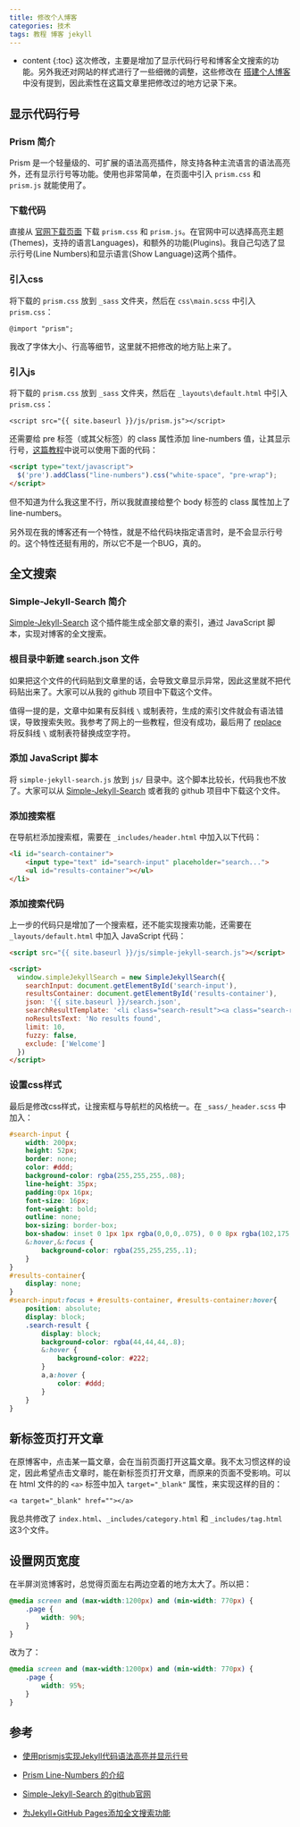```yaml
---
title: 修改个人博客
categories: 技术
tags: 教程 博客 jekyll
---
```


* content
{:toc}
这次修改，主要是增加了显示代码行号和博客全文搜索的功能。另外我还对网站的样式进行了一些细微的调整，这些修改在 [搭建个人博客](/2020/02/22/搭建个人博客/) 中没有提到，因此索性在这篇文章里把修改过的地方记录下来。



## 显示代码行号

### Prism 简介

Prism 是一个轻量级的、可扩展的语法高亮插件，除支持各种主流语言的语法高亮外，还有显示行号等功能。使用也非常简单，在页面中引入 `prism.css` 和 `prism.js` 就能使用了。



### 下载代码

直接从 [官网下载页面](http://prismjs.com/download.html) 下载 `prism.css` 和 `prism.js`。在官网中可以选择高亮主题(Themes)，支持的语言Languages)，和额外的功能(Plugins)。我自己勾选了显示行号(Line Numbers)和显示语言(Show Language)这两个插件。



### 引入css

将下载的 `prism.css` 放到 `_sass` 文件夹，然后在 `css\main.scss` 中引入 `prism.css`：

```
@import "prism";
```

我改了字体大小、行高等细节，这里就不把修改的地方贴上来了。



### 引入js

将下载的 `prism.css` 放到 `_sass` 文件夹，然后在 `_layouts\default.html` 中引入 `prism.css`：

```
<script src="{{ site.baseurl }}/js/prism.js"></script>
```

还需要给 pre 标签（或其父标签）的 class 属性添加 line-numbers 值，让其显示行号，[这篇教程](<https://blog.csdn.net/u013961139/article/details/78853544>)中说可以使用下面的代码：

```html
<script type="text/javascript">
  $('pre').addClass("line-numbers").css("white-space", "pre-wrap");
</script>
```

但不知道为什么我这里不行，所以我就直接给整个 body 标签的 class 属性加上了 line-numbers。

另外现在我的博客还有一个特性，就是不给代码块指定语言时，是不会显示行号的。这个特性还挺有用的，所以它不是一个BUG，真的。



## 全文搜索

### Simple-Jekyll-Search 简介

[Simple-Jekyll-Search](<https://github.com/christian-fei/Simple-Jekyll-Search>) 这个插件能生成全部文章的索引，通过 JavaScript 脚本，实现对博客的全文搜索。



### 根目录中新建 search.json 文件

如果把这个文件的代码贴到文章里的话，会导致文章显示异常，因此这里就不把代码贴出来了。大家可以从我的 github 项目中下载这个文件。

值得一提的是，文章中如果有反斜线 `\` 或制表符，生成的索引文件就会有语法错误，导致搜索失败。我参考了网上的一些教程，但没有成功，最后用了 [replace](https://shopify.github.io/liquid/filters/replace/) 将反斜线 `\` 或制表符替换成空字符。



### 添加 JavaScript 脚本

将 `simple-jekyll-search.js` 放到 `js/` 目录中。这个脚本比较长，代码我也不放了。大家可以从 [Simple-Jekyll-Search](<https://github.com/christian-fei/Simple-Jekyll-Search>) 或者我的 github 项目中下载这个文件。



### 添加搜索框

在导航栏添加搜索框，需要在 `_includes/header.html` 中加入以下代码：

```html
<li id="search-container">
    <input type="text" id="search-input" placeholder="search...">
    <ul id="results-container"></ul>
</li>
```



### 添加搜索代码

上一步的代码只是增加了一个搜索框，还不能实现搜索功能，还需要在 `_layouts/default.html` 中加入 JavaScript 代码：

```html
<script src="{{ site.baseurl }}/js/simple-jekyll-search.js"></script>

<script>
  window.simpleJekyllSearch = new SimpleJekyllSearch({
    searchInput: document.getElementById('search-input'),
    resultsContainer: document.getElementById('results-container'),
    json: '{{ site.baseurl }}/search.json',
    searchResultTemplate: '<li class="search-result"><a class="search-result" href="{url}?query={query}" title="{desc}" target="_blank">{title}</a></li>',
    noResultsText: 'No results found',
    limit: 10,
    fuzzy: false,
    exclude: ['Welcome']
  })
</script>
```



### 设置css样式

最后是修改css样式，让搜索框与导航栏的风格统一。在 `_sass/_header.scss` 中加入：

```css
#search-input {
    width: 200px;
    height: 52px;
    border: none;
    color: #ddd;
    background-color: rgba(255,255,255,.08);
    line-height: 35px;
    padding:0px 16px;
    font-size: 16px;
    font-weight: bold;
    outline: none;
    box-sizing: border-box;
    box-shadow: inset 0 1px 1px rgba(0,0,0,.075), 0 0 8px rgba(102,175,233,.6);
    &:hover,&:focus {
        background-color: rgba(255,255,255,.1);
    }
}
#results-container{
    display: none;
}
#search-input:focus + #results-container, #results-container:hover{
    position: absolute;
    display: block;
    .search-result {
        display: block;
        background-color: rgba(44,44,44,.8);
        &:hover {
            background-color: #222;
        }
        a,a:hover {
            color: #ddd;
        }
    }
}
```



## 新标签页打开文章

在原博客中，点击某一篇文章，会在当前页面打开这篇文章。我不太习惯这样的设定，因此希望点击文章时，能在新标签页打开文章，而原来的页面不受影响。可以在 html 文件的的 `<a>` 标签中加入 `target="_blank"` 属性，来实现这样的目的：

```
<a target="_blank" href=""></a>
```

我总共修改了 `index.html`、`_includes/category.html` 和 `_includes/tag.html` 这3个文件。



## 设置网页宽度

在半屏浏览博客时，总觉得页面左右两边空着的地方太大了。所以把：

```css
@media screen and (max-width:1200px) and (min-width: 770px) {
    .page {
        width: 90%;
    }
}
```

改为了：

```css
@media screen and (max-width:1200px) and (min-width: 770px) {
    .page {
        width: 95%;
    }
}
```



## 参考

* [使用prismjs实现Jekyll代码语法高亮并显示行号](<https://blog.csdn.net/u013961139/article/details/78853544>)

* [Prism Line-Numbers 的介绍](https://prismjs.com/plugins/line-numbers/)

* [Simple-Jekyll-Search 的github官网](https://www.npmjs.com/package/simple-jekyll-search)

* [为Jekyll+GitHub Pages添加全文搜索功能](<https://www.bbsmax.com/A/MyJxeEEE5n/>)


